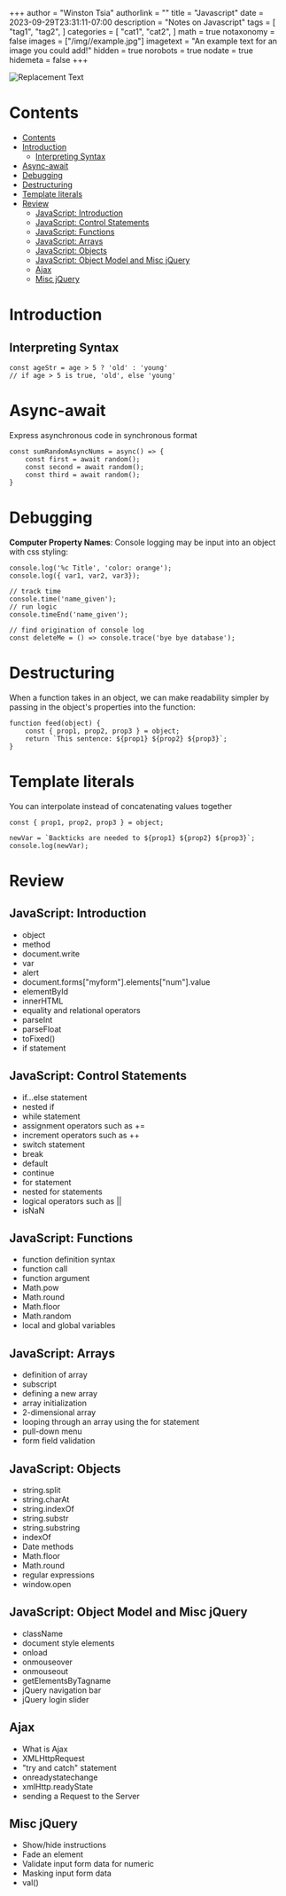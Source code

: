 +++
author = "Winston Tsia"
authorlink = ""
title = "Javascript"
date = 2023-09-29T23:31:11-07:00
description = "Notes on Javascript"
tags = [
    "tag1",
    "tag2",
]
categories = [
    "cat1",
    "cat2",
]
math = true
notaxonomy = false
images = ["/img/<folder>/example.jpg"]
imagetext = "An example text for an image you could add!"
hidden = true
norobots = true
nodate = true
hidemeta = false
+++

![Replacement Text](/rover/img/<topic>/<image>.png)

# Contents
- [Contents](#contents)
- [Introduction](#introduction)
  - [Interpreting Syntax](#interpreting-syntax)
- [Async-await](#async-await)
- [Debugging](#debugging)
- [Destructuring](#destructuring)
- [Template literals](#template-literals)
- [Review](#review)
  - [JavaScript: Introduction](#javascript-introduction)
  - [JavaScript: Control Statements](#javascript-control-statements)
  - [JavaScript: Functions](#javascript-functions)
  - [JavaScript: Arrays](#javascript-arrays)
  - [JavaScript: Objects](#javascript-objects)
  - [JavaScript: Object Model and Misc jQuery](#javascript-object-model-and-misc-jquery)
  - [Ajax](#ajax)
  - [Misc jQuery](#misc-jquery)

# Introduction

## Interpreting Syntax
```
const ageStr = age > 5 ? 'old' : 'young' 
// if age > 5 is true, 'old', else 'young'
```
# Async-await
Express asynchronous code in synchronous format
```
const sumRandomAsyncNums = async() => {
    const first = await random();
    const second = await random();
    const third = await random();
}
```

# Debugging
**Computer Property Names**: Console logging may be input into an object with css styling:
```
console.log('%c Title', 'color: orange');
console.log({ var1, var2, var3});

// track time
console.time('name_given');
// run logic
console.timeEnd('name_given');

// find origination of console log
const deleteMe = () => console.trace('bye bye database');
```

# Destructuring
When a function takes in an object, we can make readability simpler by passing in the object's properties into the function:
```
function feed(object) {
    const { prop1, prop2, prop3 } = object;
    return `This sentence: ${prop1} ${prop2} ${prop3}`;
}
```

# Template literals
You can interpolate instead of concatenating values together
```
const { prop1, prop2, prop3 } = object;

newVar = `Backticks are needed to ${prop1} ${prop2} ${prop3}`;
console.log(newVar);
```

# Review
## JavaScript: Introduction
- object
- method
- document.write
- var
- alert
- document.forms["myform"].elements["num"].value
- elementById
- innerHTML
- equality and relational operators
- parseInt
- parseFloat
- toFixed()
- if statement

## JavaScript: Control Statements
- if...else statement
- nested if
- while statement
- assignment operators such as +=
- increment operators such as ++
- switch statement
- break
- default
- continue
- for statement
- nested for statements
- logical operators such as ||
- isNaN

## JavaScript: Functions
- function definition syntax
- function call
- function argument
- Math.pow
- Math.round
- Math.floor
- Math.random
- local and global variables

## JavaScript: Arrays
- definition of array
- subscript
- defining a new array
- array initialization
- 2-dimensional array
- looping through an array using the for statement
- pull-down menu
- form field validation

## JavaScript: Objects
- string.split
- string.charAt
- string.indexOf
- string.substr
- string.substring
- indexOf
- Date methods
- Math.floor
- Math.round
- regular expressions
- window.open

## JavaScript: Object Model and Misc jQuery
- className
- document style elements
- onload
- onmouseover
- onmouseout
- getElementsByTagname
- jQuery navigation bar
- jQuery login slider

## Ajax
- What is Ajax
- XMLHttpRequest
- "try and catch" statement
- onreadystatechange
- xmlHttp.readyState
- sending a Request to the Server

## Misc jQuery
- Show/hide instructions
- Fade an element
- Validate input form data for numeric
- Masking input form data
- val()


